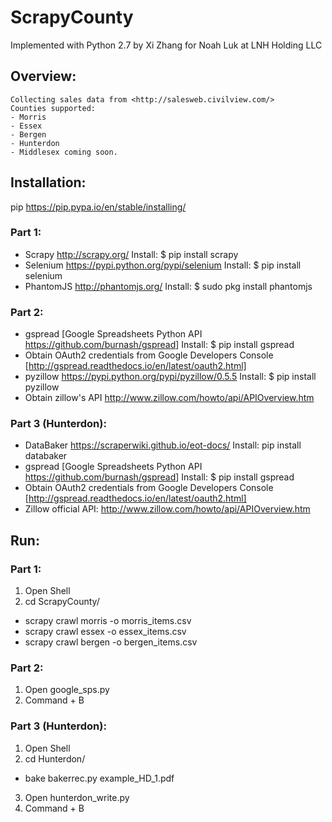 # ScrapyCounty
Implemented with Python 2.7 by Xi Zhang for Noah Luk at LNH Holding LLC

## Overview:
    Collecting sales data from <http://salesweb.civilview.com/>
    Counties supported:
    - Morris
    - Essex
    - Bergen
    - Hunterdon
    - Middlesex coming soon.

## Installation:
pip <https://pip.pypa.io/en/stable/installing/>
### Part 1:
- Scrapy <http://scrapy.org/>
	Install:  $ pip install scrapy
- Selenium <https://pypi.python.org/pypi/selenium>
	Install: $ pip install selenium
- PhantomJS <http://phantomjs.org/>
	Install: $ sudo pkg install phantomjs

### Part 2:
- gspread [Google Spreadsheets Python API <https://github.com/burnash/gspread>]
	Install: $ pip install gspread
- Obtain OAuth2 credentials from Google Developers Console
	[http://gspread.readthedocs.io/en/latest/oauth2.html]
- pyzillow <https://pypi.python.org/pypi/pyzillow/0.5.5>
	Install: $ pip install pyzillow
- Obtain zillow's API 
  <http://www.zillow.com/howto/api/APIOverview.htm>

### Part 3 (Hunterdon):
- DataBaker <https://scraperwiki.github.io/eot-docs/>
	Install: pip install databaker
- gspread [Google Spreadsheets Python API <https://github.com/burnash/gspread>]
	Install: $ pip install gspread
- Obtain OAuth2 credentials from Google Developers Console
	[http://gspread.readthedocs.io/en/latest/oauth2.html]
- Zillow official API:
	<http://www.zillow.com/howto/api/APIOverview.htm>

## Run:
### Part 1:
1. Open Shell
2. cd ScrapyCounty/
- scrapy crawl morris -o morris_items.csv
- scrapy crawl essex -o essex_items.csv
- scrapy crawl bergen -o bergen_items.csv

### Part 2:
1. Open google_sps.py
2. Command + B

### Part 3 (Hunterdon):
1. Open Shell
2. cd Hunterdon/
- bake bakerrec.py example_HD_1.pdf
3. Open hunterdon_write.py
4. Command + B
